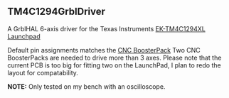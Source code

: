 ## TM4C1294GrblDriver

A GrblHAL 6-axis driver for the Texas Instruments [EK-TM4C1294XL Launchpad](http://www.ti.com/tool/EK-TM4C1294XL#)

Default pin assignments matches the [CNC BoosterPack](https://github.com/terjeio/CNC_Boosterpack)
Two CNC BoosterPacks are needed to drive more than 3 axes. Please note that the current PCB is too big for fitting two on the LaunchPad, I plan to redo the layout for compatability.

__NOTE:__ Only tested on my bench with an oscilloscope.
